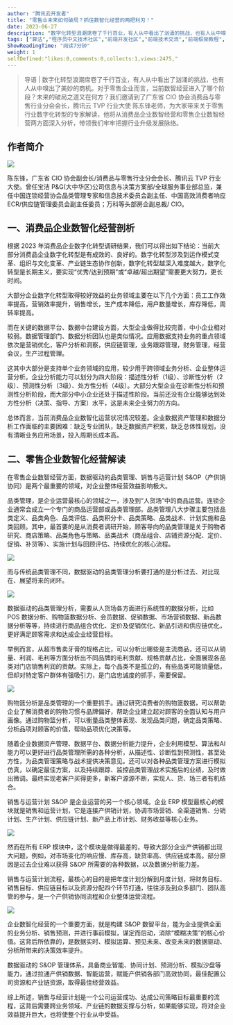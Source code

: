 ```yaml
---
author: "腾讯云开发者"
title: "零售业未来如何破局？抓住数智化经营的两把利刃！"
date: 2023-06-27
description: "数字化转型浪潮席卷了千行百业，有人从中看出了汹涌的挑战，也有人从中嗅出了美妙的商机。对于零售企业而言，当前数智经营进入了哪个阶段？未来的破局之道又在何方？"
tags: ["算法","程序员中文技术社区","前端开发社区","前端技术交流","前端框架教程","JavaScript 学习资源","CSS 技巧与最佳实践","HTML5 最新动态","前端工程师职业发展","开源前端项目","前端技术趋势"]
ShowReadingTime: "阅读7分钟"
weight: 1
selfDefined:"likes:0,comments:0,collects:1,views:2475,"
---
```

> 导语 | 数字化转型浪潮席卷了千行百业，有人从中看出了汹涌的挑战，也有人从中嗅出了美妙的商机。对于零售企业而言，当前数智经营进入了哪个阶段？未来的破局之道又在何方？我们邀请到了广东省 CIO 协会消费品与零售行业分会会长，腾讯云 TVP 行业大使 陈东锋老师，为大家带来关于零售行业数字化转型的专家解读，他将从消费品企业数智经营和零售企业数智经营两方面深入分析，带领我们牢牢把握行业升级发展脉络。

**作者简介**
--------

![](/images/jueJin/f92620978c154eb.png)

陈东锋，广东省 CIO 协会副会长/消费品与零售行业分会会长、腾讯云 TVP 行业大使。曾任宝洁 P&G(大中华区)公司信息与决策方案部/全球服务事业部总监，兼任中国连锁经营协会品类管理专家和信息技术委员会副主任、中国高效消费者响应 ECR/供应链管理委员会副主任委员；万科等头部房企副总裁/ CIO。

**一、消费品企业数智化经营剖析**
------------------

根据 2023 年消费品企业数字化转型调研结果，我们可以得出如下结论：当前⼤部分消费品企业数字化转型是有成效的、良好的。数字化转型涉及到运作模式变革、组织与文化变革、产业链生态协作创新，数字化转型越深入难度越大，数字化转型是长期主义，要实现“优秀/达到预期”或“卓越/超出期望”需要更⼤努⼒，更长时间。

大部分企业数字化转型取得较好效益的业务领域主要在以下几个方面：员工工作效率提高，营销效率提升，销售增长，生产成本降低，用户数量增长，库存降低，周转率提高。

而在关键的数据平台、数据中台建设方面，大型企业做得比较完善，中小企业相对较弱。数据管理部门、数据分析团队也是类似情况。应用数据支持业务的重点领域依次是营销优化，客户分析和洞察，供应链管理，业务跟踪管理，财务管理，经营会议，⽣产过程管理。

这其中⼤部分是支持单个业务领域的应用，较少用于跨领域业务分析、企业整体运营分析。企业分析能力可以划分为四大阶段：描述性分析（1级）、诊断性分析（2级）、预测性分析（3级）、处方性分析（4级）。大部分大型企业在诊断性分析和预测性分析阶段，而大部分中小企业还处于描述性阶段。当前还没有企业能够达到处方性分析（决策、指导、方案）水平，这是未来企业努力的方向。

总体而言，当前消费品企业数智化运营状况情况较差。企业数据资产管理和数据分析工作面临的主要困难：缺乏专业团队，缺乏数据资产积累，缺乏总体性规划，没有清晰业务应用场景，投入周期长成本高。

**二、零售企业数智化经营解读**
-----------------

在零售企业数智经营方面，数据驱动的品类管理、销售与运营计划 S&OP（产供销协同）是两个最重要的领域，对企业整体经营效益影响极大。

品类管理，是企业运营最核心的领域之一，涉及到“人货场”中的商品运营。连锁企业通常会成立一个专门的商品运营部或品类管理部。品类管理八大步骤主要包括品类定义、品类角色、品类评估、品类积分卡、品类策略、品类战术、计划实施和品类回顾。其中，最首要的是从消费者调研开始，顾客导向的品类管理是关于购物者研究、商店策略、品类角色与策略、品类战术（商品组合、店铺资源分配、定价、促销、补货等）、实施计划与回顾评估、持续优化的核心流程。

![](/images/jueJin/ea12072ff06543a.png)

而与传统品类管理不同，数据驱动的品类管理分析要打通的是分析过去、对比现在、展望将来的闭环。

![](/images/jueJin/16a547dd08d24d8.png)

数据驱动的品类管理分析，需要从人货场各方面进行系统性的数据分析，比如 POS 数据分析、购物篮数据分析、会员数据、促销数据、市场营销数据、新品数据分析等等，持续进行商品组合优化、定价及促销优化、新品引进和供应链优化，更好满足顾客需求和达成企业经营目标。

举例而言，从超市售卖牙膏的规格占比，可以分析出哪些是主流商品，还可以从销量、利润、毛利等方面分析出不同品牌的毛利贡献、规格贡献占比，全面展现各品类对门店销售利润的贡献。实际上，每个品类不是孤立的，有些品类可能销量低，但却对特定客户群体有强吸引力，是门店忠诚度的抓手，需要保留。

![](/images/jueJin/db7f8582449d4f9.png)

购物篮分析是品类管理的一个重要抓手。通过研究消费者的购物篮数据，可以帮助企业了解消费者的购物习惯与品牌偏好，帮助企业建立起对顾客的全面认知与用户画像。通过购物篮分析，可以衡量品类整体表现、发现品类问题，确定品类策略、分析品项对顾客的价值，帮助品项优化决策等。

随着企业数据资产管理、数据平台、数据分析能力提升，企业利用模型、算法和AI能力可以更好进行品类管理所需的各种分析，从描述性、诊断性到预测性，甚至处方性，为品类管理策略与战术提供决策意见。还可以对各种品类管理方案进行模拟仿真，以确定最佳方案，以及持续跟踪、监控品类管理战术实施后的业绩，及时做出微调。最终实现老客户买得更多，新客户源源不断，实现人、货、场三者有机结合。

销售与运营计划 S&OP 是企业运营的另一个核心领域。企业 ERP 模型最核心的模块就是销售和运营计划，它是连接产供销计划，协调市场营销、全渠道销售、分销计划、生产计划、供应链计划、新产品上市计划、财务收益等核心业务。

![](/images/jueJin/c30e62c542e5496.png)

然而在所有 ERP 模块中，这个模块是做得最差的，导致大部分企业产供销都出现大问题，例如，对市场变化的响应慢、库存高，缺货率高、供应链成本高。部分原因是过去企业难以获得 S&OP 所需要的各种数据，以及数据分析能力差。

销售与运营计划流程，最核心的目的是把年度计划分解到月度计划，将财务目标、销售目标、供应链目标以及资源分配四个环节打通，往往涉及到众多部门、团队高管的参与，是一个产供销协同流程和企业整体运营流程。

![](/images/jueJin/642350800102438.png)

企业数智化经营的一个重要方面，就是构建 S&OP 数智平台，能为企业提供全面的业务分析、销售预测，并进行事前模拟，谋定而后动，消除“模糊决策”的核心价值。这背后所依靠的，是数据实时、模拟运算、预见未来、改变未来的数据驱动、分析所带来的决策效率提升。

数据驱动的 S&OP 管理体系，具备商业智能、协同计划、预测分析、模拟沙盘等能力，通过拉通产供销数据、智能运营，赋能产供销各部门高效协同，最佳配置公司资源和产业链资源，取得最佳经营效益。

综上所述，销售与经营计划是一个公司运营成功、达成公司策略目标最重要的流程，这背后需要跨业务领域、产业链的数据支撑与分析，如果能够实现，将对企业效益提升巨大，也将使整个行业从中受益。